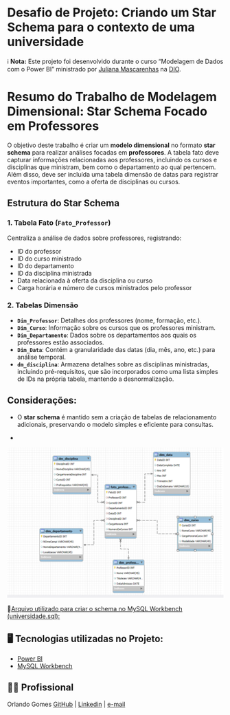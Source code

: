 # Desafio de Projeto: Criando um Star Schema para o contexto de uma universidade

ℹ️ **Nota:** Este projeto foi desenvolvido durante o curso “Modelagem de Dados com o Power BI” ministrado por [Juliana Mascarenhas](https://www.linkedin.com/in/juliana-mascarenhas-ds/) na [DIO](https://web.dio.me).

# Resumo do Trabalho de Modelagem Dimensional: Star Schema Focado em Professores

O objetivo deste trabalho é criar um **modelo dimensional** no formato **star schema** para realizar análises focadas em **professores**. A tabela fato deve capturar informações relacionadas aos professores, incluindo os cursos e disciplinas que ministram, bem como o departamento ao qual pertencem. Além disso, deve ser incluída uma tabela dimensão de datas para registrar eventos importantes, como a oferta de disciplinas ou cursos.

## Estrutura do Star Schema

### 1. Tabela Fato (`Fato_Professor`)
Centraliza a análise de dados sobre professores, registrando:
- ID do professor
- ID do curso ministrado
- ID do departamento
- ID da disciplina ministrada
- Data relacionada à oferta da disciplina ou curso
- Carga horária e número de cursos ministrados pelo professor

### 2. Tabelas Dimensão
- **`Dim_Professor`**: Detalhes dos professores (nome, formação, etc.).
- **`Dim_Curso`**: Informação sobre os cursos que os professores ministram.
- **`Dim_Departamento`**: Dados sobre os departamentos aos quais os professores estão associados.
- **`Dim_Data`**: Contém a granularidade das datas (dia, mês, ano, etc.) para análise temporal.
- **`dm_disciplina`**: Armazena detalhes sobre as disciplinas ministradas, incluindo pré-requisitos, que são incorporados como uma lista simples de IDs na própria tabela, mantendo a desnormalização.

## Considerações:
- O **star schema** é mantido sem a criação de tabelas de relacionamento adicionais, preservando o modelo simples e eficiente para consultas.

-


![Print do Star Schema](https://github.com/orlandoabreugomes/desafio-star-schema-universidade/blob/main/star_schema_universidade.png)

📒[Arquivo utilizado para criar o schema no MySQL Workbench (universidade.sql): ](https://github.com/orlandoabreugomes/desafio-star-schema-universidade/blob/main/schema_universidade.sql)

## 🖥️ Tecnologias utilizadas no Projeto:

* [Power BI](https://www.microsoft.com/pt-br/power-platform/products/power-bi)
* [MySQL Workbench](https://www.mysql.com/products/workbench/)


## 🙍🏽 Profissional
Orlando Gomes
[GitHub](https://github.com/orlandoabreugomes) | [Linkedin](https://www.linkedin.com/in/orlandoabreugomes/) | [e-mail](mailto:gomes.oa@gmail.com)
